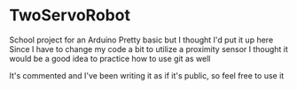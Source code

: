 # TwoServoRobot
School project for an Arduino
Pretty basic but I thought I'd put it up here
Since I have to change my code a bit to utilize a proximity sensor I thought it would be a good idea to practice how to use git as well

It's commented and I've been writing it as if it's public, so feel free to use it
